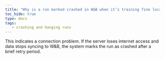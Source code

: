 ```yaml
---
title: "Why is a run marked crashed in W&B when it’s training fine locally?"
toc_hide: true
type: docs
tags:
   - crashing and hanging runs
---
```

This indicates a connection problem. If the server loses internet access and data stops syncing to W&B, the system marks the run as crashed after a brief retry period.